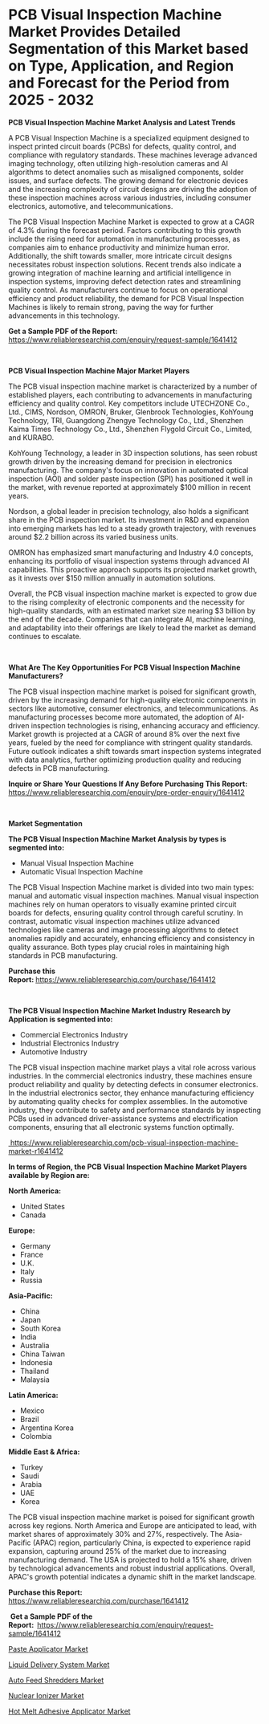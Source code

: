 <p><h1>PCB Visual Inspection Machine Market Provides Detailed Segmentation of this Market based on Type, Application, and Region and Forecast for the Period from 2025 - 2032</h1></p><p><strong>PCB Visual Inspection Machine Market Analysis and Latest Trends</strong></p>
<p><p>A PCB Visual Inspection Machine is a specialized equipment designed to inspect printed circuit boards (PCBs) for defects, quality control, and compliance with regulatory standards. These machines leverage advanced imaging technology, often utilizing high-resolution cameras and AI algorithms to detect anomalies such as misaligned components, solder issues, and surface defects. The growing demand for electronic devices and the increasing complexity of circuit designs are driving the adoption of these inspection machines across various industries, including consumer electronics, automotive, and telecommunications.</p><p>The PCB Visual Inspection Machine Market is expected to grow at a CAGR of 4.3% during the forecast period. Factors contributing to this growth include the rising need for automation in manufacturing processes, as companies aim to enhance productivity and minimize human error. Additionally, the shift towards smaller, more intricate circuit designs necessitates robust inspection solutions. Recent trends also indicate a growing integration of machine learning and artificial intelligence in inspection systems, improving defect detection rates and streamlining quality control. As manufacturers continue to focus on operational efficiency and product reliability, the demand for PCB Visual Inspection Machines is likely to remain strong, paving the way for further advancements in this technology.</p></p>
<p><strong>Get a Sample PDF of the Report:&nbsp;</strong> <a href="https://www.reliableresearchiq.com/enquiry/request-sample/1641412?utm_campaign=1088&utm_medium=2&utm_source=Github&utm_content=ia&utm_term=22022025&utm_id=pcb-visual-inspection-machine">https://www.reliableresearchiq.com/enquiry/request-sample/1641412</a></p>
<p>&nbsp;</p>
<p><strong>PCB Visual Inspection Machine Major Market Players</strong></p>
<p><p>The PCB visual inspection machine market is characterized by a number of established players, each contributing to advancements in manufacturing efficiency and quality control. Key competitors include UTECHZONE Co., Ltd., CIMS, Nordson, OMRON, Bruker, Glenbrook Technologies, KohYoung Technology, TRI, Guangdong Zhengye Technology Co., Ltd., Shenzhen Kaima Times Technology Co., Ltd., Shenzhen Flygold Circuit Co., Limited, and KURABO.</p><p>KohYoung Technology, a leader in 3D inspection solutions, has seen robust growth driven by the increasing demand for precision in electronics manufacturing. The company's focus on innovation in automated optical inspection (AOI) and solder paste inspection (SPI) has positioned it well in the market, with revenue reported at approximately $100 million in recent years.</p><p>Nordson, a global leader in precision technology, also holds a significant share in the PCB inspection market. Its investment in R&D and expansion into emerging markets has led to a steady growth trajectory, with revenues around $2.2 billion across its varied business units.</p><p>OMRON has emphasized smart manufacturing and Industry 4.0 concepts, enhancing its portfolio of visual inspection systems through advanced AI capabilities. This proactive approach supports its projected market growth, as it invests over $150 million annually in automation solutions.</p><p>Overall, the PCB visual inspection machine market is expected to grow due to the rising complexity of electronic components and the necessity for high-quality standards, with an estimated market size nearing $3 billion by the end of the decade. Companies that can integrate AI, machine learning, and adaptability into their offerings are likely to lead the market as demand continues to escalate.</p></p>
<p>&nbsp;</p>
<p><strong>What Are The Key Opportunities For PCB Visual Inspection Machine Manufacturers?</strong></p>
<p><p>The PCB visual inspection machine market is poised for significant growth, driven by the increasing demand for high-quality electronic components in sectors like automotive, consumer electronics, and telecommunications. As manufacturing processes become more automated, the adoption of AI-driven inspection technologies is rising, enhancing accuracy and efficiency. Market growth is projected at a CAGR of around 8% over the next five years, fueled by the need for compliance with stringent quality standards. Future outlook indicates a shift towards smart inspection systems integrated with data analytics, further optimizing production quality and reducing defects in PCB manufacturing.</p></p>
<p><strong>Inquire or Share Your Questions If Any Before Purchasing This Report:</strong> <a href="https://www.reliableresearchiq.com/enquiry/pre-order-enquiry/1641412?utm_campaign=1088&utm_medium=2&utm_source=Github&utm_content=ia&utm_term=22022025&utm_id=pcb-visual-inspection-machine">https://www.reliableresearchiq.com/enquiry/pre-order-enquiry/1641412</a></p>
<p>&nbsp;</p>
<p><strong>Market Segmentation</strong></p>
<p><strong>The PCB Visual Inspection Machine Market Analysis by types is segmented into:</strong></p>
<p><ul><li>Manual Visual Inspection Machine</li><li>Automatic Visual Inspection Machine</li></ul></p>
<p><p>The PCB Visual Inspection Machine market is divided into two main types: manual and automatic visual inspection machines. Manual visual inspection machines rely on human operators to visually examine printed circuit boards for defects, ensuring quality control through careful scrutiny. In contrast, automatic visual inspection machines utilize advanced technologies like cameras and image processing algorithms to detect anomalies rapidly and accurately, enhancing efficiency and consistency in quality assurance. Both types play crucial roles in maintaining high standards in PCB manufacturing.</p></p>
<p><strong>Purchase this Report:&nbsp;</strong><a href="https://www.reliableresearchiq.com/purchase/1641412?utm_campaign=1088&utm_medium=2&utm_source=Github&utm_content=ia&utm_term=22022025&utm_id=pcb-visual-inspection-machine">https://www.reliableresearchiq.com/purchase/1641412</a></p>
<p>&nbsp;</p>
<p><strong>The PCB Visual Inspection Machine Market Industry Research by Application is segmented into:</strong></p>
<p><ul><li>Commercial Electronics Industry</li><li>Industrial Electronics Industry</li><li>Automotive Industry</li></ul></p>
<p><p>The PCB visual inspection machine market plays a vital role across various industries. In the commercial electronics industry, these machines ensure product reliability and quality by detecting defects in consumer electronics. In the industrial electronics sector, they enhance manufacturing efficiency by automating quality checks for complex assemblies. In the automotive industry, they contribute to safety and performance standards by inspecting PCBs used in advanced driver-assistance systems and electrification components, ensuring that all electronic systems function optimally.</p></p>
<p><a href="https://www.reliableresearchiq.com/pcb-visual-inspection-machine-market-r1641412?utm_campaign=1088&utm_medium=2&utm_source=Github&utm_content=ia&utm_term=22022025&utm_id=pcb-visual-inspection-machine">&nbsp;https://www.reliableresearchiq.com/pcb-visual-inspection-machine-market-r1641412</a></p>
<p><strong>In terms of Region, the PCB Visual Inspection Machine Market Players available by Region are:</strong></p>
<p>
    <p> <strong> North America: </strong>
        <ul>
            <li>United States</li>
            <li>Canada</li>
        </ul>
        </p> 
    <p> <strong> Europe: </strong>
        <ul>
            <li>Germany</li>
            <li>France</li>
            <li>U.K.</li>
            <li>Italy</li>
            <li>Russia</li>
        </ul>
        </p> 
    <p> <strong> Asia-Pacific: </strong>
        <ul>
            <li>China</li>
            <li>Japan</li>
            <li>South Korea</li>
            <li>India</li>
            <li>Australia</li>
            <li>China Taiwan</li>
            <li>Indonesia</li>
            <li>Thailand</li>
            <li>Malaysia</li>
        </ul>
        </p> 
    <p> <strong> Latin America: </strong>
        <ul>
            <li>Mexico</li>
            <li>Brazil</li>
            <li>Argentina Korea</li>
            <li>Colombia</li>
        </ul>
        </p> 
    <p> <strong> Middle East & Africa: </strong>
        <ul>
            <li>Turkey</li>
            <li>Saudi</li>
            <li>Arabia</li>
            <li>UAE</li>
            <li>Korea</li>
        </ul>
    </p>
    </p>
<p><p>The PCB visual inspection machine market is poised for significant growth across key regions. North America and Europe are anticipated to lead, with market shares of approximately 30% and 27%, respectively. The Asia-Pacific (APAC) region, particularly China, is expected to experience rapid expansion, capturing around 25% of the market due to increasing manufacturing demand. The USA is projected to hold a 15% share, driven by technological advancements and robust industrial applications. Overall, APAC's growth potential indicates a dynamic shift in the market landscape.</p></p>
<p><strong>Purchase this Report: </strong><a href="https://www.reliableresearchiq.com/purchase/1641412?utm_campaign=1088&utm_medium=2&utm_source=Github&utm_content=ia&utm_term=22022025&utm_id=pcb-visual-inspection-machine">https://www.reliableresearchiq.com/purchase/1641412</a></p>
<p>&nbsp;<strong>Get a Sample PDF of the Report:&nbsp;&nbsp;</strong><a href="https://www.reliableresearchiq.com/enquiry/request-sample/1641412?utm_campaign=1088&utm_medium=2&utm_source=Github&utm_content=ia&utm_term=22022025&utm_id=pcb-visual-inspection-machine">https://www.reliableresearchiq.com/enquiry/request-sample/1641412</a></p>
<p><strong></strong></p>
<p><p><a href="https://github.com/weisonmanych/Market-Research-Report-List-1/blob/main/paste-applicator-market.md?utm_campaign=1088&utm_medium=2&utm_source=Github&utm_content=ia&utm_term=22022025&utm_id=pcb-visual-inspection-machine">Paste Applicator Market</a></p><p><a href="https://github.com/yarnsstaret1/Market-Research-Report-List-1/blob/main/liquid-delivery-system-market.md?utm_campaign=1088&utm_medium=2&utm_source=Github&utm_content=ia&utm_term=22022025&utm_id=pcb-visual-inspection-machine">Liquid Delivery System Market</a></p><p><a href="https://github.com/guzasbahsas/Market-Research-Report-List-1/blob/main/auto-feed-shredders-market.md?utm_campaign=1088&utm_medium=2&utm_source=Github&utm_content=ia&utm_term=22022025&utm_id=pcb-visual-inspection-machine">Auto Feed Shredders Market</a></p><p><a href="https://github.com/novasdeadyxa/Market-Research-Report-List-1/blob/main/nuclear-ionizer-market.md?utm_campaign=1088&utm_medium=2&utm_source=Github&utm_content=ia&utm_term=22022025&utm_id=pcb-visual-inspection-machine">Nuclear Ionizer Market</a></p><p><a href="https://github.com/ifashadaheur/Market-Research-Report-List-1/blob/main/hot-melt-adhesive-applicator-market.md?utm_campaign=1088&utm_medium=2&utm_source=Github&utm_content=ia&utm_term=22022025&utm_id=pcb-visual-inspection-machine">Hot Melt Adhesive Applicator Market</a></p></p>